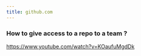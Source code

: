 ```yaml
---
title: github.com
---
```


### How to give access to a repo to a team ? 

https://www.youtube.com/watch?v=KOaufuMgdDk